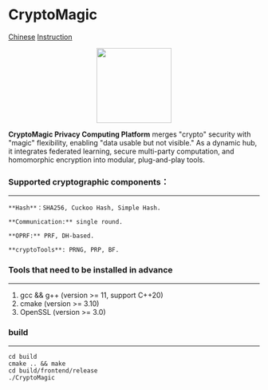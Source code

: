 # CryptoMagic

[Chinese](README_CN.md "中文版")                      [Instruction](https://blog.csdn.net/weixin_45993094/article/details/150761261?spm=1011.2415.3001.5331)

<div align = center><img src="./logo/logo.jpg" width="150px"> </div>

**CryptoMagic Privacy Computing Platform** merges "crypto" security with "magic" flexibility, enabling "data usable but not visible." As a dynamic hub, it integrates federated learning, secure multi-party computation, and homomorphic encryption into modular, plug-and-play tools.

### Supported cryptographic components：

---

    **Hash**：SHA256, Cuckoo Hash, Simple Hash.

    **Communication:** single round.

    **OPRF:** PRF, DH-based.

    **cryptoTools**: PRNG, PRP, BF.

### Tools that need to be installed in advance

---

1. gcc && g++ (version >= 11, support C++20)
2. cmake (version >= 3.10)
3. OpenSSL (version >= 3.0)

### build

---

```
cd build
cmake .. && make
cd build/frontend/release
./CryptoMagic
```

